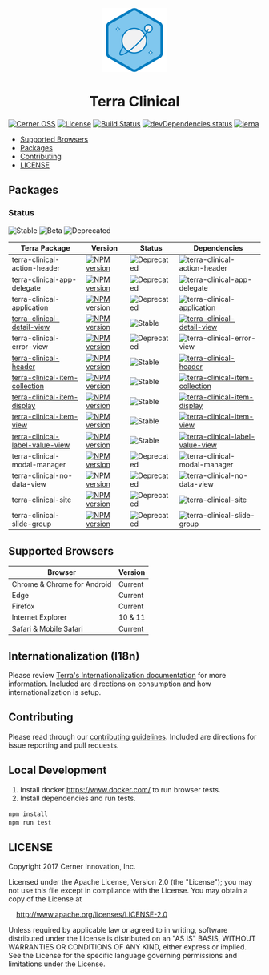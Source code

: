 <!-- Logo -->
<p align="center">
  <img height="128" width="128" src="https://github.com/cerner/terra-clinical/raw/master/terra.png">
</p>

<!-- Name -->
<h1 align="center">
  Terra Clinical
</h1>

[![Cerner OSS](https://badgen.net/badge/Cerner/OSS/blue)](http://engineering.cerner.com/2014/01/cerner-and-open-source/)
[![License](https://badgen.net/github/license/cerner/terra-clinical)](https://github.com/cerner/terra-clinical/blob/master/LICENSE)
[![Build Status](https://badgen.net/travis/cerner/terra-clinical)](https://travis-ci.org/cerner/terra-clinical)
[![devDependencies status](https://badgen.net/david/dev/cerner/terra-clinical)](https://david-dm.org/cerner/terra-clinical?type=dev)
[![lerna](https://badgen.net/badge/maintained%20with/lerna/cc00ff)](https://lernajs.io/)

- [Supported Browsers](#supported-browsers)
- [Packages](#packages)
- [Contributing](#contributing)
- [LICENSE](#license)

## Packages

### Status
![Stable](https://badgen.net/badge/status/Stable/green)
![Beta](https://badgen.net/badge/status/Beta/orange)
![Deprecated](https://badgen.net/badge/status/Deprecated/grey)


| Terra Package      | Version | Status | Dependencies |
|--------------------|---------|--------|--------------|
| terra-clinical-action-header | [![NPM version](https://badgen.net/npm/v/terra-clinical-action-header)](https://www.npmjs.org/package/terra-clinical-action-header) | ![Deprecated](https://badgen.net/badge/status/Deprecated/grey)| ![terra-clinical-action-header](https://badgen.net/badge/dependencies/n%2Fa/grey) |
| terra-clinical-app-delegate |[![NPM version](https://badgen.net/npm/v/terra-clinical-app-delegate)](https://www.npmjs.org/package/terra-clinical-app-delegate) | ![Deprecated](https://badgen.net/badge/status/Deprecated/grey)| ![terra-clinical-app-delegate](https://badgen.net/badge/dependencies/n%2Fa/grey) |
| terra-clinical-application |[![NPM version](https://badgen.net/npm/v/terra-clinical-application)](https://www.npmjs.org/package/terra-clinical-application) | ![Deprecated](https://badgen.net/badge/status/Deprecated/grey)| ![terra-clinical-application](https://badgen.net/badge/dependencies/n%2Fa/grey)
| [terra-clinical-detail-view](https://github.com/cerner/terra-clinical/tree/master/packages/terra-clinical-detail-view) | [![NPM version](https://badgen.net/npm/v/terra-clinical-detail-view)](https://www.npmjs.org/package/terra-clinical-detail-view) | ![Stable](https://badgen.net/badge/status/Stable/green) | [![terra-clinical-detail-view](https://badgen.net/david/dep/cerner/terra-clinical/packages/terra-clinical-detail-view)](https://david-dm.org/cerner/terra-clinical?path=packages/terra-clinical-detail-view) |
| terra-clinical-error-view | [![NPM version](https://badgen.net/npm/v/terra-clinical-error-view)](https://www.npmjs.org/package/terra-clinical-error-view) | ![Deprecated](https://badgen.net/badge/status/Deprecated/grey)| ![terra-clinical-error-view](https://badgen.net/badge/dependencies/n%2Fa/grey) |
| [terra-clinical-header](https://github.com/cerner/terra-clinical/tree/master/packages/terra-clinical-header) | [![NPM version](https://badgen.net/npm/v/terra-clinical-header)](https://www.npmjs.org/package/terra-clinical-header) | ![Stable](https://badgen.net/badge/status/Stable/green) | [![terra-clinical-header](https://badgen.net/david/dep/cerner/terra-clinical/packages/terra-clinical-header)](https://david-dm.org/cerner/terra-clinical?path=packages/terra-clinical-header) |
| [terra-clinical-item-collection](https://github.com/cerner/terra-clinical/tree/master/packages/terra-clinical-item-collection) | [![NPM version](https://badgen.net/npm/v/terra-clinical-item-collection)](https://www.npmjs.org/package/terra-clinical-item-collection) | ![Stable](https://badgen.net/badge/status/Stable/green) | [![terra-clinical-item-collection](https://badgen.net/david/dep/cerner/terra-clinical/packages/terra-clinical-item-collection)](https://david-dm.org/cerner/terra-clinical?path=packages/terra-clinical-item-collection) |
| [terra-clinical-item-display](https://github.com/cerner/terra-clinical/tree/master/packages/terra-clinical-item-display)  | [![NPM version](https://badgen.net/npm/v/terra-clinical-item-display)](https://www.npmjs.org/package/terra-clinical-item-display) | ![Stable](https://badgen.net/badge/status/Stable/green) | [![terra-clinical-item-display](https://badgen.net/david/dep/cerner/terra-clinical/packages/terra-clinical-item-display)](https://david-dm.org/cerner/terra-clinical?path=packages/terra-clinical-item-display) |
| [terra-clinical-item-view](https://github.com/cerner/terra-clinical/tree/master/packages/terra-clinical-item-view) | [![NPM version](https://badgen.net/npm/v/terra-clinical-item-view)](https://www.npmjs.org/package/terra-clinical-item-view) | ![Stable](https://badgen.net/badge/status/Stable/green) | [![terra-clinical-item-view](https://badgen.net/david/dep/cerner/terra-clinical/packages/terra-clinical-item-view)](https://david-dm.org/cerner/terra-clinical?path=packages/terra-clinical-item-view) |
| [terra-clinical-label-value-view](https://github.com/cerner/terra-clinical/tree/master/packages/terra-clinical-label-value-view) | [![NPM version](https://badgen.net/npm/v/terra-clinical-label-value-view)](https://www.npmjs.org/package/terra-clinical-label-value-view) | ![Stable](https://badgen.net/badge/status/Stable/green) | [![terra-clinical-label-value-view](https://badgen.net/david/dep/cerner/terra-clinical/packages/terra-clinical-label-value-view)](https://david-dm.org/cerner/terra-clinical?path=packages/terra-clinical-label-value-view) |
| terra-clinical-modal-manager |[![NPM version](https://badgen.net/npm/v/terra-clinical-modal-manager)](https://www.npmjs.org/package/terra-clinical-modal-manager) | ![Deprecated](https://badgen.net/badge/status/Deprecated/grey)| ![terra-clinical-modal-manager](https://badgen.net/badge/dependencies/n%2Fa/grey) |
| terra-clinical-no-data-view | [![NPM version](https://badgen.net/npm/v/terra-clinical-no-data-view)](https://www.npmjs.org/package/terra-clinical-no-data-view) | ![Deprecated](https://badgen.net/badge/status/Deprecated/grey)| ![terra-clinical-no-data-view](https://badgen.net/badge/dependencies/n%2Fa/grey) |
| terra-clinical-site |[![NPM version](https://badgen.net/npm/v/terra-clinical-site)](https://www.npmjs.org/package/terra-clinical-site) | ![Deprecated](https://badgen.net/badge/status/Deprecated/grey)| ![terra-clinical-site](https://badgen.net/badge/dependencies/n%2Fa/grey) |
| terra-clinical-slide-group |[![NPM version](https://badgen.net/npm/v/terra-clinical-slide-group)](https://www.npmjs.org/package/terra-clinical-slide-group) | ![Deprecated](https://badgen.net/badge/status/Deprecated/grey)| ![terra-clinical-slide-group](https://badgen.net/badge/dependencies/n%2Fa/grey) |

## Supported Browsers

| Browser                     | Version |
|-----------------------------|---------|
| Chrome & Chrome for Android | Current |
| Edge                        | Current |
| Firefox                     | Current |
| Internet Explorer           | 10 & 11 |
| Safari & Mobile Safari      | Current |

## Internationalization (I18n)
Please review [Terra's Internationalization documentation](https://engineering.cerner.com/terra-ui/#/getting-started/terra-ui/internationalization) for more information. Included are directions on consumption and how internationalization is setup.

## Contributing

Please read through our [contributing guidelines](CONTRIBUTING.md). Included are directions for issue reporting and pull requests.

## Local Development

1. Install docker https://www.docker.com/ to run browser tests.
2. Install dependencies and run tests.
```sh
npm install
npm run test
```

## LICENSE

Copyright 2017 Cerner Innovation, Inc.

Licensed under the Apache License, Version 2.0 (the "License"); you may not use this file except in compliance with the License. You may obtain a copy of the License at

&nbsp;&nbsp;&nbsp;&nbsp;http://www.apache.org/licenses/LICENSE-2.0

Unless required by applicable law or agreed to in writing, software distributed under the License is distributed on an "AS IS" BASIS, WITHOUT WARRANTIES OR CONDITIONS OF ANY KIND, either express or implied. See the License for the specific language governing permissions and limitations under the License.
